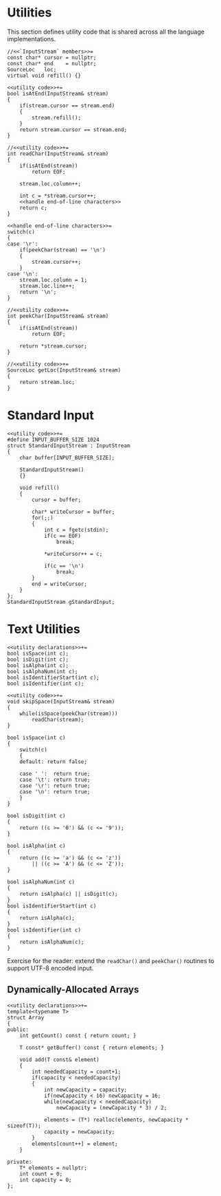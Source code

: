 Utilities
=========

This section defines utility code that is shared across all the language implementations.


	//<<`InputStream` members>>=
	const char* cursor = nullptr;
	const char* end    = nullptr;
    SourceLoc   loc;
	virtual void refill() {}

	<<utility code>>+=
	bool isAtEnd(InputStream& stream)
	{
		if(stream.cursor == stream.end)
		{
			stream.refill();
		}
		return stream.cursor == stream.end;
	}

	//<<utility code>>+=
	int readChar(InputStream& stream)
	{
		if(isAtEnd(stream))
			return EOF;

        stream.loc.column++;

        int c = *stream.cursor++;
        <<handle end-of-line characters>>
        return c;
	}

    <<handle end-of-line characters>>=
    switch(c)
    {
    case '\r':
        if(peekChar(stream) == '\n')
        {
            stream.cursor++;
        }
    case '\n':
        stream.loc.column = 1;
        stream.loc.line++;
        return '\n';        
    }

	//<<utility code>>+=
	int peekChar(InputStream& stream)
	{
		if(isAtEnd(stream))
			return EOF;

		return *stream.cursor;
	}

    //<<utility code>>+=
    SourceLoc getLoc(InputStream& stream)
    {
        return stream.loc;
    }

Standard Input
==============

	<<utility code>>+=
	#define INPUT_BUFFER_SIZE 1024
	struct StandardInputStream : InputStream
	{
		char buffer[INPUT_BUFFER_SIZE];

		StandardInputStream()
		{}

		void refill()
		{
			cursor = buffer;

			char* writeCursor = buffer;
			for(;;)
			{
				int c = fgetc(stdin);
				if(c == EOF)
					break;

				*writeCursor++ = c;

				if(c == '\n')
					break;
			}
			end = writeCursor;
		}
	};
	StandardInputStream gStandardInput;

Text Utilities
==============

	<<utility declarations>>+=
	bool isSpace(int c);
	bool isDigit(int c);
	bool isAlpha(int c);
	bool isAlphaNum(int c);
    bool isIdentifierStart(int c);
    bool isIdentifier(int c);

	<<utility code>>+=
	void skipSpace(InputStream& stream)
	{
		while(isSpace(peekChar(stream)))
			readChar(stream);
	}

	bool isSpace(int c)
	{
		switch(c)
		{
		default: return false;

		case ' ':  return true;
		case '\t': return true;
		case '\r': return true;
		case '\n': return true;
		}
	}

	bool isDigit(int c)
	{
		return ((c >= '0') && (c <= '9'));
	}

	bool isAlpha(int c)
	{
		return ((c >= 'a') && (c <= 'z'))
			|| ((c >= 'A') && (c <= 'Z'));
	}

	bool isAlphaNum(int c)
	{
		return isAlpha(c) || isDigit(c);
	}
    bool isIdentifierStart(int c)
    {
        return isAlpha(c);
    }
    bool isIdentifier(int c)
    {
        return isAlphaNum(c);
    }


Exercise for the reader: extend the `readChar()` and `peekChar()` routines to support UTF-8 encoded input.

Dynamically-Allocated Arrays
----------------------------

	<<utility declarations>>+=
    template<typename T>
    struct Array
    {
    public:
        int getCount() const { return count; }

        T const* getBuffer() const { return elements; }

        void add(T const& element)
        {
            int neededCapacity = count+1;
            if(capacity < neededCapacity)
            {
                int newCapacity = capacity;
                if(newCapacity < 16) newCapacity = 16;
                while(newCapacity < neededCapacity)
                    newCapacity = (newCapacity * 3) / 2;

                elements = (T*) realloc(elements, newCapacity * sizeof(T));
                capacity = newCapacity;
            }
            elements[count++] = element;
        }

    private:
        T* elements = nullptr;
        int count = 0;
        int capacity = 0;
    };

